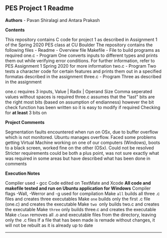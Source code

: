**PES Project 1 Readme**
----------------------------------------------------------------------------------------------------------------------------------------------------

**Authors** - Pavan Shiralagi and Antara Prakash

**Contents**

This repository contains C code for project 1 as described in Assignment 1 of the Spring 2020 PES class at CU Boulder 
The repository contains the following files -
Readme - Overview file
Makefile - File to build programs as required
one.c - Program One converts inputs to different types and prints them out while verifying error conditions. For further information, refer to PES Assignment 1 Spring 2020 for more information
two.c - Program Two tests a character code for certain features and prints them out in a specified formatas described in the assignment
three.c - Program Three as described in the assignment

one.c requires 3 inputs, Value | Radix | Operand Size	Comma seperated values without spaces is required
three.c assumes that the "last" bits are the right most bits (based on assumption of endianness) however the bit check function has been written so it is easy to modify if required
Checking for **at least** 3 bits on

**Project Comments**

Segmentation faults encountered when run on OSx, due to buffer overflow which is not monitored.  Ubuntu manages overflow.
Faced some problems getting Virtual Machine working on one of our computers (Windows), boots to a black screen, worked fine on the other (OSx). Could not be resolved
Stricter requirements could be both a plus point, was not sure exactly what was required in some areas but have described what has been done in comments

**Execution Notes**

Compiler used - gcc
Code edited on TextMate and Xcode
**All code and makefile tested and run on Ubuntu application for Windows**
Compiler flags -Wall, -Werror and -g used for compilation
Make `all` builds all three .c files and creates three executables
Make `one` builds only the first .c file (one.c) and creates the executable
Make `two `only builds two.c and creates the executable
Make `three` only builds three.c and creates the executable
Make `clean` removes all .o and executable files from the directory, leaving only the .c files
If a file that has been made is remade without changes, it will not be rebuilt as it is already up to date

-----------------------------------------------------------------------------------------------------------------------------------------------------

